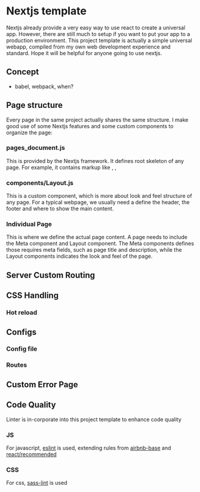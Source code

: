 Nextjs template
=======

Nextjs already provide a very easy way to use react to create a universal app. However, there are still much to setup if you want to put your app to a production environment. This project template is actually a simple universal webapp, compiled from my own web development experience and standard. Hope it will be helpful for anyone going to use nextjs.

## Concept

* babel, webpack, when?

## Page structure

Every page in the same project actually shares the same structure. I make good use of some Nextjs features and some custom components to organize the page:

### pages_document.js

This is provided by the Nextjs framework. It defines root skeleton of any page. For example, it contains markup like <html>, <head>, <body>

### components/Layout.js

This is a custom component, which is more about look and feel structure of any page. For a typical webpage, we usually need a define the header, the footer and where to show the main content.

### Individual Page

This is where we define the actual page content. A page needs to include the Meta component and Layout component. The Meta components defines those requires meta fields, such as page title and description, while the Layout components indicates the look and feel of the page.

## Server Custom Routing

## CSS Handling

### Hot reload

## Configs

### Config file

### Routes

## Custom Error Page

## Code Quality

Linter is in-corporate into this project template to enhance code quality

### JS

For javascript, [eslint](https://eslint.org/) is used, extending rules from [airbnb-base](https://www.npmjs.com/package/eslint-config-airbnb-base) and [react/recommended](https://github.com/yannickcr/eslint-plugin-react)

### CSS

For css, [sass-lint](https://www.npmjs.com/package/sass-lint) is used
